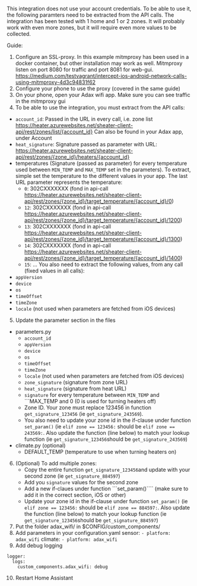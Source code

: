 This integration does not use your account credentials. To be able to use it, the following paramters need to be extracted from the API calls.
The integration has been tested with 1 home and 1 or 2 zones. It will probably  work with even more zones, but it will require even more values to be collected.

Guide:
1. Configure an SSL-proxy. In this example mitmproxy has been used in a docker container, but other installation may work as well. Mitmproxy listen on port 8080 for traffic and port 8081 for web-gui. https://medium.com/testvagrant/intercept-ios-android-network-calls-using-mitmproxy-4d3c94831f62
2. Configure your phone to use the proxy (covered in the same guide)
3. On your phone, open your Adax wifi app. Make sure you can see traffic in the mitmproxy gui
4. To be able to use the integration, you must extract from the API calls:
- ```account_id```: Passed in the URL in every call, i.e. zone list https://heater.azurewebsites.net/sheater-client-api/rest/zones/list/{account_id} Can also be found in your Adax app, under Account
- ```heat_signature```: Signature passed as parameter with URL: https://heater.azurewebsites.net/sheater-client-api/rest/zones/{zone_id}/heaters/{account_id}
- temperatures (Signature (passed as parameter) for every temperature used between ```MIN_TEMP``` and ```MAX_TEMP``` set in the parameters). To extract, simple set the temperature to the different values in your app. The last URL parameter represents the temperature:
  - ```0```: 302CXXXXXXX (fond in api-call https://heater.azurewebsites.net/sheater-client-api/rest/zones/{zone_id}/target_temperature/{account_id}/0)
  - ```12```: 302CXXXXXXX (fond in api-call https://heater.azurewebsites.net/sheater-client-api/rest/zones/{zone_id}/target_temperature/{account_id}/1200)
  - ```13```: 302CXXXXXXX (fond in api-call https://heater.azurewebsites.net/sheater-client-api/rest/zones/{zone_id}/target_temperature/{account_id}/1300)
  - ```14```: 302CXXXXXXX (fond in api-call https://heater.azurewebsites.net/sheater-client-api/rest/zones/{zone_id}/target_temperature/{account_id}/1400)
  - ```15```: ...
You also need to extract the following values, from any call (fixed values in all calls):
- ```appVersion```
- ```device```
- ```os```
- ```timeOffset```
- ```timeZone```
- ```locale``` (not used when parameters are fetched from iOS devices)
5. Update the parameter section in the files 
- parameters.py
	- ```account_id```
	- ```appVersion```
	- ```device```
	- ```os```
	- ```timeOffset```
	- ```timeZone```
	- ```locale``` (not used when parameters are fetched from iOS devices)
	- ```zone_signature``` (signature from zone URL)
	- ```heat_signature``` (signature from heat URL)
	- ```signature``` for every temperature between ```MIN_TEMP``` and ```MAX_TEMP and 0 (0 is used for turning heaters off)
	- Zone ID. Your zone must replace 123456 in function ```get_signature_123456``` (ie ```get_signature_243569```).
	- You also need to update your zone id in the if-clause under function ```set_param()``` (ie ```elif zone == 123456:``` should be  ```elif zone == 243569:```. Also update the function (line below) to match your lookup function (ie ```get_signature_123456```should be ```get_signature_243569```)
- climate.py (optional)
	- DEFAULT_TEMP (temperature to use when turning heaters on)
6. (Optional) To add multiple zones:
	- Copy the entire function ```get_signature_123456```and update with your second zone (ie ```get_signature_884597```)
	- Add you ```signature``` values for the second zone
	- Add a new if-claues under function ```set_param()```` (make sure to add it in the correct section, iOS or other)
	- Update your zone id in the if-clause under function ```set_param()``` (ie ```elif zone == 123456:``` should be  ```elif zone == 884597:```. Also update the function (line below) to match your lookup function (ie ```get_signature_123456```should be ```get_signature_884597```)
7. Put the folder adax_wifi/ in $CONFIG/custom_components/
8. Add parameters in your configuration.yaml
 sensor:
   ```- platform: adax_wifi```
 climate:
   ```- platform: adax_wifi```
9. Add debug logging
 ```
 logger:
   logs:
     custom_components.adax_wifi: debug
```
10. Restart Home Assistant
